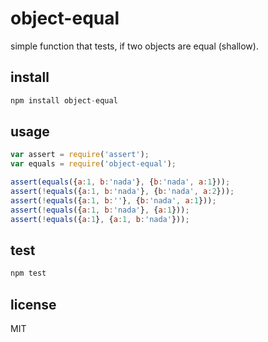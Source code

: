 # object-equal

simple function that tests, if two objects are equal (shallow).

## install

```js
npm install object-equal
```

## usage
```js
var assert = require('assert');
var equals = require('object-equal');

assert(equals({a:1, b:'nada'}, {b:'nada', a:1}));
assert(!equals({a:1, b:'nada'}, {b:'nada', a:2}));
assert(!equals({a:1, b:''}, {b:'nada', a:1}));
assert(!equals({a:1, b:'nada'}, {a:1}));
assert(!equals({a:1}, {a:1, b:'nada'}));
```


## test

```js
npm test
```

## license

MIT
